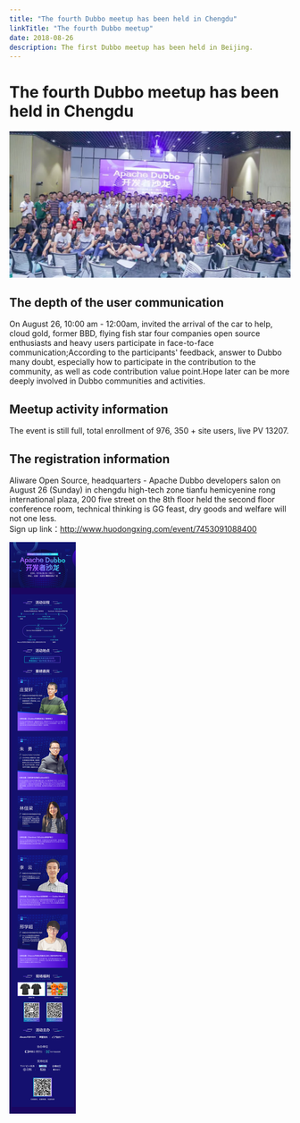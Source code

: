 ```yaml
---
title: "The fourth Dubbo meetup has been held in Chengdu"
linkTitle: "The fourth Dubbo meetup"
date: 2018-08-26
description: The first Dubbo meetup has been held in Beijing.
---
```


# The fourth Dubbo meetup has been held in Chengdu

![img](/imgs/blog/meetup-chengdu/all-hands.webp)

## The depth of the user communication

On August 26, 10:00 am - 12:00am, invited the arrival of the car to help, cloud gold, former BBD, flying fish star four companies open source enthusiasts and heavy users participate in face-to-face communication;According to the participants' feedback, answer to Dubbo many doubt, especially how to participate in the contribution to the community, as well as code contribution value point.Hope later can be more deeply involved in Dubbo communities and activities.

## Meetup activity information

The event is still full, total enrollment of 976, 350 + site users, live PV 13207.


## The registration information

Aliware Open Source, headquarters - Apache Dubbo developers salon on August 26 (Sunday) in chengdu high-tech zone tianfu hemicyenine rong international plaza, 200 five street on the 8th floor held the second floor conference room, technical thinking is GG feast, dry goods and welfare will not one less.</br>
Sign up link：http://www.huodongxing.com/event/7453091088400

![img](/imgs/blog/dubbo-chengdu-meetup-img.jpg)

